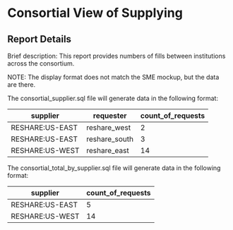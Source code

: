 # Consortial View of Supplying

## Report Details

Brief description: This report provides numbers of fills between institutions across the consortium.

NOTE: The display format does not match the SME mockup, but the data are there.

The consortial_supplier.sql file will generate data in the following format:

|supplier|requester|count\_of\_requests|
|------------|------------|------------|
|RESHARE:US-EAST|reshare_west|2|
|RESHARE:US-EAST|reshare_south|3|
|RESHARE:US-WEST|reshare_east|14|


The consortial_total_by_supplier.sql file will generate data in the following format:

|supplier|count\_of\_requests|
|------------|------------|
|RESHARE:US-EAST|5|
|RESHARE:US-WEST|14|
